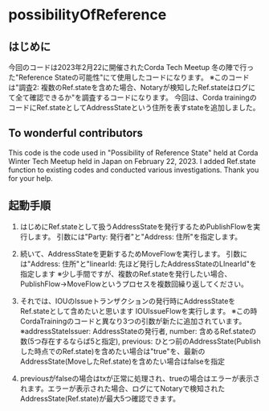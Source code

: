 # possibilityOfReference

## はじめに
今回のコードは2023年2月22に開催されたCorda Tech Meetup 冬の陣で行った"Reference Stateの可能性"にて使用したコードになります。
※このコードは"調査2: 複数のRef.stateを含めた場合、Notaryが検知したRef.stateはログにて全て確認できるか"を調査するコードになります。
今回は、Corda trainingのコードにRef.stateとしてAddressStateという住所を表すstateを追加しました。

## To wonderful contributors
This code is the code used in "Possibility of Reference State" held at Corda Winter Tech Meetup held in Japan on February 22, 2023.
I added Ref.state function to existing codes and conducted various investigations.
Thank you for your help.


## 起動手順
1. はじめにRef.stateとして扱うAddressStateを発行するためPublishFlowを実行します。
   引数には"Party: 発行者"と"Address: 住所"を指定します。
   
2. 続いて、AddressStateを更新するためMoveFlowを実行します。
   引数には"Address: 住所"と"linearId: 先ほど発行したAddressStateのLInearId"を指定します
   ※少し手間ですが、複数のRef.stateを発行したい場合、PublishFlow→MoveFlowというプロセスを複数回繰り返してください。
   
3. それでは、IOUのIssueトランザクションの発行時にAddressStateをRef.stateとして含めたいと思います
   IOUIssueFlowを実行します。
   ※この時CordaTrainingのコードと異なり3つの引数が新たに追加されています。
   ※addressStateIssuer: AddressStateの発行者, number: 含めるRef.stateの数(5つ存在するならば5と指定), previous: ひとつ前のAddressState(Publishした時点でのRef.state)を含めたい場合は"true"を、最新のAddressState(MoveしたRef.state)を含めたい場合はfalseを指定
   
4. previousがfalseの場合はtxが正常に処理され、trueの場合はエラーが表示されます。エラーが表示された場合、ログにてNotaryで検知されたAddressState(Ref.state)が最大5つ確認できます。
